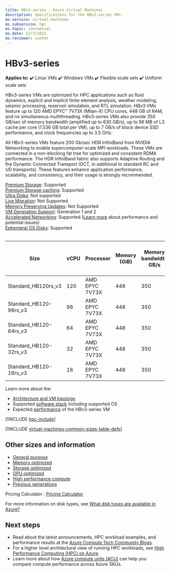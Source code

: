 ```yaml
---
title: HBv3-series - Azure Virtual Machines
description: Specifications for the HBv3-series VMs.
ms.service: virtual-machines
ms.subservice: hpc
ms.topic: conceptual
ms.date: 12/7/2023
ms.reviewer: cynthn
---
```


# HBv3-series

**Applies to:** :heavy_check_mark: Linux VMs :heavy_check_mark: Windows VMs :heavy_check_mark: Flexible scale sets :heavy_check_mark: Uniform scale sets

HBv3-series VMs are optimized for HPC applications such as fluid dynamics, explicit and implicit finite element analysis, weather modeling, seismic processing, reservoir simulation, and RTL simulation. HBv3 VMs feature up to 120 AMD EPYC™ 7V73X (Milan-X) CPU cores, 448 GB of RAM, and no simultaneous multithreading. HBv3-series VMs also provide 350 GB/sec of memory bandwidth (amplified up to 630 GB/s), up to 96 MB of L3 cache per core (1.536 GB total per VM), up to 7 GB/s of block device SSD performance, and clock frequencies up to 3.5 GHz. 

All HBv3-series VMs feature 200 Gb/sec HDR InfiniBand from NVIDIA Networking to enable supercomputer-scale MPI workloads. These VMs are connected in a non-blocking fat tree for optimized and consistent RDMA performance. The HDR InfiniBand fabric also supports Adaptive Routing and the Dynamic Connected Transport (DCT, in additional to standard RC and UD transports). These features enhance application performance, scalability, and consistency, and their usage is strongly recommended.

[Premium Storage](premium-storage-performance.md): Supported<br>
[Premium Storage caching](premium-storage-performance.md): Supported<br>
[Ultra Disks](disks-types.md#ultra-disks): Not supported<br>
[Live Migration](maintenance-and-updates.md): Not Supported<br>
[Memory Preserving Updates](maintenance-and-updates.md): Not Supported<br>
[VM Generation Support](generation-2.md): Generation 1 and 2<br>
[Accelerated Networking](../virtual-network/create-vm-accelerated-networking-cli.md): Supported ([Learn more](https://techcommunity.microsoft.com/t5/azure-compute/accelerated-networking-on-hb-hc-hbv2-and-ndv2/ba-p/2067965) about performance and potential issues) <br>
[Ephemeral OS Disks](ephemeral-os-disks.md): Supported<br>
<br>

|Size |vCPU |Processor |Memory (GiB) |Memory bandwidth GB/s |Base CPU frequency (GHz) |All-cores frequency (GHz, peak) |Single-core frequency (GHz, peak) |RDMA performance (Gb/s) |MPI support |Temp storage (GiB) |Max data disks |Max Ethernet vNICs |
|----|----|----|----|----|----|----|----|----|----|----|----|----|
|Standard_HB120rs_v3    |120 |AMD EPYC 7V73X |448 |350 |1.9 |3.0 |3.5 |200 |All |2 * 960 |32 |8 |
|Standard_HB120-96rs_v3 |96  |AMD EPYC 7V73X |448 |350 |1.9 |3.0 |3.5 |200 |All |2 * 960 |32 |8 |
|Standard_HB120-64rs_v3 |64  |AMD EPYC 7V73X |448 |350 |1.9 |3.0 |3.5 |200 |All |2 * 960 |32 |8 |
|Standard_HB120-32rs_v3 |32  |AMD EPYC 7V73X |448 |350 |1.9 |3.0 |3.5 |200 |All |2 * 960 |32 |8 |
|Standard_HB120-16rs_v3 |16  |AMD EPYC 7V73X |448 |350 |1.9 |3.0 |3.5 |200 |All |2 * 960 |32 |8 |

Learn more about the:
- [Architecture and VM topology](hbv3-series-overview.md)
- Supported [software stack](hbv3-series-overview.md#software-specifications) including supported OS
- Expected [performance](hbv3-performance.md) of the HBv3-series VM

[!INCLUDE [hpc-include](./includes/hpc-include.md)]

[!INCLUDE [virtual-machines-common-sizes-table-defs](../../includes/virtual-machines-common-sizes-table-defs.md)]

## Other sizes and information

- [General purpose](sizes-general.md)
- [Memory optimized](sizes-memory.md)
- [Storage optimized](sizes-storage.md)
- [GPU optimized](sizes-gpu.md)
- [High performance compute](sizes-hpc.md)
- [Previous generations](sizes-previous-gen.md)

Pricing Calculator : [Pricing Calculator](https://azure.microsoft.com/pricing/calculator/)

For more information on disk types, see [What disk types are available in Azure?](disks-types.md)


## Next steps

- Read about the latest announcements, HPC workload examples, and performance results at the [Azure Compute Tech Community Blogs](https://techcommunity.microsoft.com/t5/azure-compute/bg-p/AzureCompute).
- For a higher level architectural view of running HPC workloads, see [High Performance Computing (HPC) on Azure](/azure/architecture/topics/high-performance-computing/).
- Learn more about how [Azure compute units (ACU)](acu.md) can help you compare compute performance across Azure SKUs.
